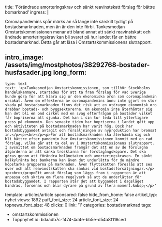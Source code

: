 title: 'Förändrade amorteringskrav och sänkt reavinstskatt förslag för bättre bomarknad'
ingress: |
  <p>Coronapandemins spår märks än så länge inte särskilt tydligt på bostadsmarknaden, men än är den inte förbi. Tankesmedjan Omstartskommissionen menar att bland annat att sänkt reavinstskatt och ändrade amorteringskrav kan bli svaret på hur landet får en bättre bostadsmarknad. Detta går att läsa i Omstartskommissionens slutrapport.
  </p>
  
intro_image: /assets/img/mostphotos/38292768-bostader-husfasader.jpg
long_form:
  -
    type: text
    text: '<p>Tankesmedjan Omstartskommissionen, som tillhör Stockholms handelskammare, startades för att ta fram förslag för vad Sverige kunde göra för att klara sig ur den ekonomiska oron som coronapandemin orsakat. Även om effekterna av coronapandemins ännu inte gjort en stor skada på bostadsmarknaden finns det risk att en utdragen ekonomisk oro drabbar bostads- och byggsektorerna. Om ekonomin inte återhämtar sig kan det bli en ond cirkel med en svag efterfrågan på bostäder vilket får bopriserna att sjunka. Det kan i sin tur leda till ytterligare press på ekonomin. Den senaste tiden har bopriserna i landet gått upp och aktiviteten på bostadsmarknaden har varit hög. Dock har bostadsbyggandet avtagit och försäljningen av nyproduktion har bromsat in.</p><p><br></p><p>För att bostadsmarknaden ska återhämta sig och bli bättre efter pandemin har Omstartskommissionen kommit med en rad förslag, vilka går att ta del av i Omstartskommissionens slutrapport. I avsnittet om bostadsmarknaden framgår det att en av de förslagna åtgärderna är att sänka trösklarna för förstagångsköpare. Det ska göras genom att förändra bolånetaken och amorteringskraven. En sänkt kalkylränta hos bankerna kan även det underlätta för de mindre köpstarka grupperna på marknaden. Även flyttskatten föreslås att ses över och att reavinstskatten ska sänkas vid bostadsförsäljningar.</p><p><br></p><p>Ett annat förslag som läggs fram i rapporten är att anpassa och skriva om flera regelverk så att de underlättar för bostadsbyggandet. I rapporten står det att byggandet i dagsläget hindras, försenas och blir dyrare på grund av flera moment.&nbsp;</p>'
template: articles/article
sponsored: false
hide_from_home: false
artikel_typ: nyhet
views: 1892
puff_font_size: 24
article_font_size: 24
topnews_font_size: 48
clicks: 0
link: '1'
categories: bostadsmarknad
tags:
  - omstartskommissionen
  - Toppnyhet
id: bdaadb7c-f474-4d4e-bb5e-d54a8f118ced
